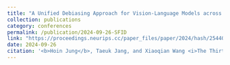 ```yaml
---
title: "A Unified Debiasing Approach for Vision-Language Models across Modalities and Tasks"
collection: publications
category: conferences
permalink: /publication/2024-09-26-SFID
link: "https://proceedings.neurips.cc/paper_files/paper/2024/hash/254404d551f6ce17bb7407b4d6b3c87b-Abstract-Conference.html"
date: 2024-09-26
citation: '<b>Hoin Jung</b>, Taeuk Jang, and Xiaoqian Wang <i>The Thirty-eighth Annual Conference on Neural Information Processing Systems (NeurIPS 2024), <b>Spotlight</b></i>'
---
```

